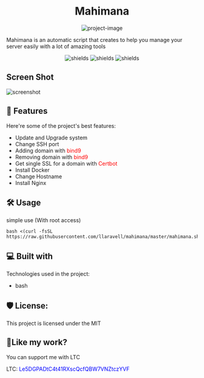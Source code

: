 <h1 align="center" id="title">Mahimana</h1>

<p align="center"><img src="https://socialify.git.ci/llaravell/mahimana/image?description=1&amp;font=Inter&amp;forks=1&amp;issues=1&amp;language=1&amp;name=1&amp;owner=1&amp;pattern=Floating%20Cogs&amp;pulls=1&amp;stargazers=1&amp;theme=Light" alt="project-image"></p>

<p id="description">Mahimana is an automatic script that creates to help you manage your server easily with a lot of amazing tools</p>

<p align="center"><img src="https://img.shields.io/github/license/llaravell/mahimana" alt="shields"> <img src="https://img.shields.io/github/repo-size/llaravell/mahimana" alt="shields"> <img src="https://img.shields.io/github/v/release/llaravell/mahimana
" alt="shields" /></p>

<h2>Screen Shot</h2>
<img src="https://s8.uupload.ir/files/screenshot_from_2024-03-11_11-16-57_fwd.png" alt="screenshot" />
  
<h2>🧐 Features</h2>

Here're some of the project's best features:

*   Update and Upgrade system
*   Change SSH port
*   Adding domain with <span style="color:red">bind9</span>
*   Removing domain with <span style="color:red">bind9</span>
*   Get single SSL for a domain with <span style="color:red">Certbot</span>
*   Install Docker
*   Change Hostname
*   Install Nginx

<h2>🛠️ Usage</h2>

<p>simple use (With root access)</p>

```
bash <(curl -fsSL https://raw.githubusercontent.com/llaravell/mahimana/master/mahimana.sh)
```

  
  
<h2>💻 Built with</h2>

Technologies used in the project:

*   bash

<h2>🛡️ License:</h2>

This project is licensed under the MIT

<h2>💖Like my work?</h2>

You can support me with LTC<p>LTC: <span style="color:blue;cursor:copy">Le5DGPADtC4t41RXscQcfQBW7VNZtczYVF</span></p>